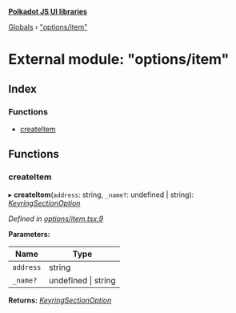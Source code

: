 **[Polkadot JS UI libraries](../README.md)**

[Globals](../globals.md) › [&quot;options/item&quot;](_options_item_.md)

# External module: "options/item"

## Index

### Functions

* [createItem](_options_item_.md#createitem)

## Functions

###  createItem

▸ **createItem**(`address`: string, `_name?`: undefined | string): *[KeyringSectionOption](../interfaces/_options_types_.keyringsectionoption.md)*

*Defined in [options/item.tsx:9](https://github.com/polkadot-js/ui/blob/0175ef6/packages/ui-keyring/src/options/item.tsx#L9)*

**Parameters:**

Name | Type |
------ | ------ |
`address` | string |
`_name?` | undefined &#124; string |

**Returns:** *[KeyringSectionOption](../interfaces/_options_types_.keyringsectionoption.md)*
